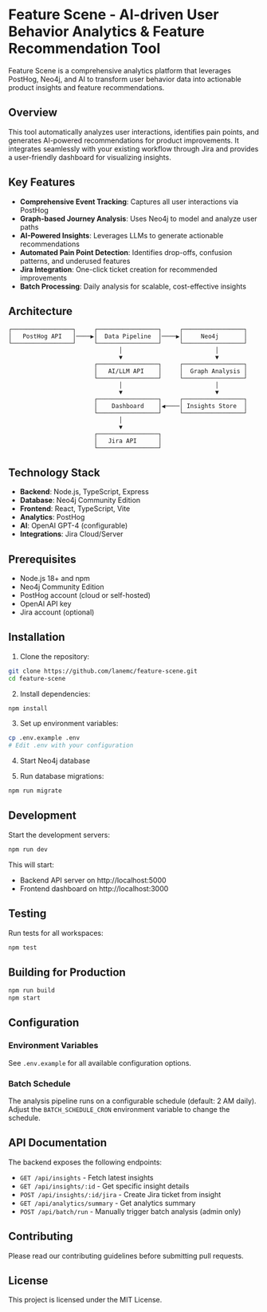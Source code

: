 # Feature Scene - AI-driven User Behavior Analytics & Feature Recommendation Tool

Feature Scene is a comprehensive analytics platform that leverages PostHog, Neo4j, and AI to transform user behavior data into actionable product insights and feature recommendations.

## Overview

This tool automatically analyzes user interactions, identifies pain points, and generates AI-powered recommendations for product improvements. It integrates seamlessly with your existing workflow through Jira and provides a user-friendly dashboard for visualizing insights.

## Key Features

- **Comprehensive Event Tracking**: Captures all user interactions via PostHog
- **Graph-based Journey Analysis**: Uses Neo4j to model and analyze user paths
- **AI-Powered Insights**: Leverages LLMs to generate actionable recommendations
- **Automated Pain Point Detection**: Identifies drop-offs, confusion patterns, and underused features
- **Jira Integration**: One-click ticket creation for recommended improvements
- **Batch Processing**: Daily analysis for scalable, cost-effective insights

## Architecture

```
┌─────────────────┐     ┌─────────────────┐     ┌─────────────────┐
│   PostHog API   │────▶│  Data Pipeline  │────▶│     Neo4j       │
└─────────────────┘     └─────────────────┘     └─────────────────┘
                               │                          │
                               ▼                          ▼
                        ┌─────────────────┐     ┌─────────────────┐
                        │   AI/LLM API    │     │  Graph Analysis │
                        └─────────────────┘     └─────────────────┘
                               │                          │
                               ▼                          ▼
                        ┌─────────────────┐     ┌─────────────────┐
                        │    Dashboard    │◀────│ Insights Store  │
                        └─────────────────┘     └─────────────────┘
                               │
                               ▼
                        ┌─────────────────┐
                        │   Jira API      │
                        └─────────────────┘
```

## Technology Stack

- **Backend**: Node.js, TypeScript, Express
- **Database**: Neo4j Community Edition
- **Frontend**: React, TypeScript, Vite
- **Analytics**: PostHog
- **AI**: OpenAI GPT-4 (configurable)
- **Integrations**: Jira Cloud/Server

## Prerequisites

- Node.js 18+ and npm
- Neo4j Community Edition
- PostHog account (cloud or self-hosted)
- OpenAI API key
- Jira account (optional)

## Installation

1. Clone the repository:
```bash
git clone https://github.com/lanemc/feature-scene.git
cd feature-scene
```

2. Install dependencies:
```bash
npm install
```

3. Set up environment variables:
```bash
cp .env.example .env
# Edit .env with your configuration
```

4. Start Neo4j database

5. Run database migrations:
```bash
npm run migrate
```

## Development

Start the development servers:

```bash
npm run dev
```

This will start:
- Backend API server on http://localhost:5000
- Frontend dashboard on http://localhost:3000

## Testing

Run tests for all workspaces:

```bash
npm test
```

## Building for Production

```bash
npm run build
npm start
```

## Configuration

### Environment Variables

See `.env.example` for all available configuration options.

### Batch Schedule

The analysis pipeline runs on a configurable schedule (default: 2 AM daily). Adjust the `BATCH_SCHEDULE_CRON` environment variable to change the schedule.

## API Documentation

The backend exposes the following endpoints:

- `GET /api/insights` - Fetch latest insights
- `GET /api/insights/:id` - Get specific insight details
- `POST /api/insights/:id/jira` - Create Jira ticket from insight
- `GET /api/analytics/summary` - Get analytics summary
- `POST /api/batch/run` - Manually trigger batch analysis (admin only)

## Contributing

Please read our contributing guidelines before submitting pull requests.

## License

This project is licensed under the MIT License.